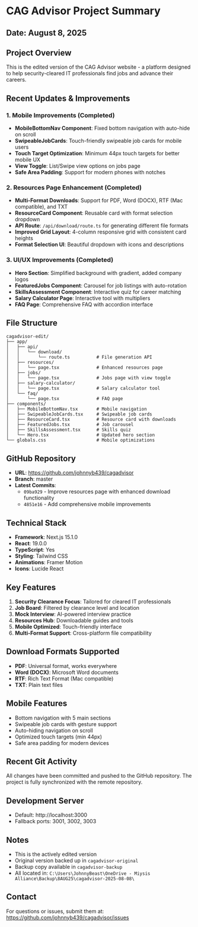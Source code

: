 # CAG Advisor Project Summary
## Date: August 8, 2025

## Project Overview
This is the edited version of the CAG Advisor website - a platform designed to help security-cleared IT professionals find jobs and advance their careers.

## Recent Updates & Improvements

### 1. Mobile Improvements (Completed)
- **MobileBottomNav Component**: Fixed bottom navigation with auto-hide on scroll
- **SwipeableJobCards**: Touch-friendly swipeable job cards for mobile users
- **Touch Target Optimization**: Minimum 44px touch targets for better mobile UX
- **View Toggle**: List/Swipe view options on jobs page
- **Safe Area Padding**: Support for modern phones with notches

### 2. Resources Page Enhancement (Completed)
- **Multi-Format Downloads**: Support for PDF, Word (DOCX), RTF (Mac compatible), and TXT
- **ResourceCard Component**: Reusable card with format selection dropdown
- **API Route**: `/api/download/route.ts` for generating different file formats
- **Improved Grid Layout**: 4-column responsive grid with consistent card heights
- **Format Selection UI**: Beautiful dropdown with icons and descriptions

### 3. UI/UX Improvements (Completed)
- **Hero Section**: Simplified background with gradient, added company logos
- **FeaturedJobs Component**: Carousel for job listings with auto-rotation
- **SkillsAssessment Component**: Interactive quiz for career matching
- **Salary Calculator Page**: Interactive tool with multipliers
- **FAQ Page**: Comprehensive FAQ with accordion interface

## File Structure
```
cagadvisor-edit/
├── app/
│   ├── api/
│   │   └── download/
│   │       └── route.ts          # File generation API
│   ├── resources/
│   │   └── page.tsx              # Enhanced resources page
│   ├── jobs/
│   │   └── page.tsx              # Jobs page with view toggle
│   ├── salary-calculator/
│   │   └── page.tsx              # Salary calculator tool
│   └── faq/
│       └── page.tsx              # FAQ page
├── components/
│   ├── MobileBottomNav.tsx       # Mobile navigation
│   ├── SwipeableJobCards.tsx     # Swipeable job cards
│   ├── ResourceCard.tsx          # Resource card with downloads
│   ├── FeaturedJobs.tsx          # Job carousel
│   ├── SkillsAssessment.tsx      # Skills quiz
│   └── Hero.tsx                  # Updated hero section
└── globals.css                   # Mobile optimizations
```

## GitHub Repository
- **URL**: https://github.com/johnnyb439/cagadvisor
- **Branch**: master
- **Latest Commits**:
  - `09ba929` - Improve resources page with enhanced download functionality
  - `4851e16` - Add comprehensive mobile improvements

## Technical Stack
- **Framework**: Next.js 15.1.0
- **React**: 19.0.0
- **TypeScript**: Yes
- **Styling**: Tailwind CSS
- **Animations**: Framer Motion
- **Icons**: Lucide React

## Key Features
1. **Security Clearance Focus**: Tailored for cleared IT professionals
2. **Job Board**: Filtered by clearance level and location
3. **Mock Interview**: AI-powered interview practice
4. **Resources Hub**: Downloadable guides and tools
5. **Mobile Optimized**: Touch-friendly interface
6. **Multi-Format Support**: Cross-platform file compatibility

## Download Formats Supported
- **PDF**: Universal format, works everywhere
- **Word (DOCX)**: Microsoft Word documents
- **RTF**: Rich Text Format (Mac compatible)
- **TXT**: Plain text files

## Mobile Features
- Bottom navigation with 5 main sections
- Swipeable job cards with gesture support
- Auto-hiding navigation on scroll
- Optimized touch targets (min 44px)
- Safe area padding for modern devices

## Recent Git Activity
All changes have been committed and pushed to the GitHub repository. The project is fully synchronized with the remote repository.

## Development Server
- Default: http://localhost:3000
- Fallback ports: 3001, 3002, 3003

## Notes
- This is the actively edited version
- Original version backed up in `cagadvisor-original`
- Backup copy available in `cagadvisor-backup`
- All located in: `C:\Users\JohnnyBeast\OneDrive - Miysis Alliance\Backup\8AUG25\cagadvisor-2025-08-08\`

## Contact
For questions or issues, submit them at: https://github.com/johnnyb439/cagadvisor/issues